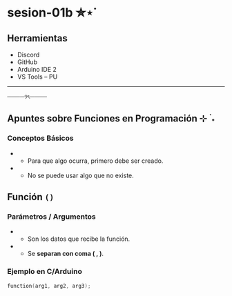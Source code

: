 # sesion-01b ✮⋆˙

## Herramientas

* Discord
* GitHub
* Arduino IDE 2
* VS Tools – PU

***

────୨ৎ────

## Apuntes sobre Funciones en Programación ⊹ ࣪ ˖

### Conceptos Básicos

+ * Para que algo ocurra, primero debe ser creado.
+ * No se puede usar algo que no existe.
  
## Función `()`

### Parámetros / Argumentos

+ * Son los datos que recibe la función.
+ * Se **separan con coma ( , )**.

### Ejemplo en C/Arduino

 ```cpp
function(arg1, arg2, arg3);

```
